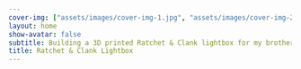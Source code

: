 ```yaml
---
cover-img: ["assets/images/cover-img-1.jpg", "assets/images/cover-img-2.jpg", "assets/images/cover-img-3.jpg", "assets/images/cover-img-4.jpg"]
layout: home
show-avatar: false
subtitle: Building a 3D printed Ratchet & Clank lightbox for my brother's 21st birthday.
title: Ratchet & Clank Lightbox
---
```


